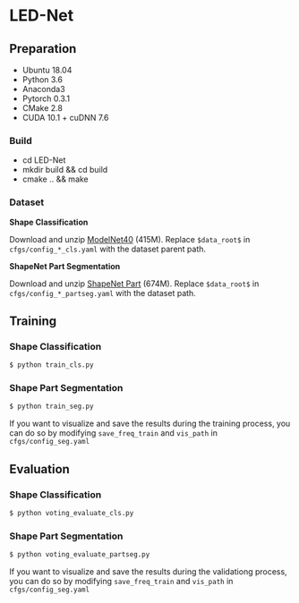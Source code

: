 # LED-Net
## Preparation
- Ubuntu 18.04
- Python 3.6 
- Anaconda3
- Pytorch 0.3.1
- CMake   2.8
- CUDA 10.1 + cuDNN 7.6
### Build
- cd LED-Net
- mkdir build && cd build
- cmake .. && make
### Dataset
__Shape Classification__

Download and unzip [ModelNet40](https://shapenet.cs.stanford.edu/media/modelnet40_ply_hdf5_2048.zip) (415M). Replace `$data_root$` in `cfgs/config_*_cls.yaml` with the dataset parent path.

__ShapeNet Part Segmentation__

Download and unzip [ShapeNet Part](https://shapenet.cs.stanford.edu/media/shapenetcore_partanno_segmentation_benchmark_v0_normal.zip) (674M). Replace `$data_root$` in `cfgs/config_*_partseg.yaml` with the dataset path.

## Training
### Shape Classification
```bash
$ python train_cls.py
```

### Shape Part Segmentation
```bash
$ python train_seg.py
```
If you want to visualize and save the results during the training process, you can do so by modifying `save_freq_train` and `vis_path` in `cfgs/config_seg.yaml`

## Evaluation
### Shape Classification
```bash
$ python voting_evaluate_cls.py
```

### Shape Part Segmentation
```bash
$ python voting_evaluate_partseg.py
```
If you want to visualize and save the results during the validationg process, you can do so by modifying `save_freq_train` and `vis_path` in `cfgs/config_seg.yaml`




